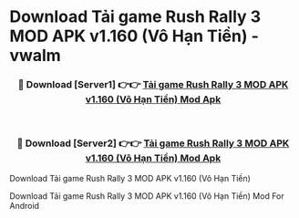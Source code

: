 # Download Tải game Rush Rally 3 MOD APK v1.160 (Vô Hạn Tiền) - vwalm


<div align="center">
<h3>🔴 Download [Server1] 👉👉 <a href="https://apk-comot.site?title=Tải_game_Rush_Rally_3_MOD_APK_v1.160_(Vô_Hạn_Tiền)">Tải game Rush Rally 3 MOD APK v1.160 (Vô Hạn Tiền) Mod Apk</a></h3><br>
<h3>🔴 Download [Server2] 👉👉 <a href="https://apk-comot.site?title=Tải_game_Rush_Rally_3_MOD_APK_v1.160_(Vô_Hạn_Tiền)">Tải game Rush Rally 3 MOD APK v1.160 (Vô Hạn Tiền) Mod Apk</a></h3>
</div>



Download Tải game Rush Rally 3 MOD APK v1.160 (Vô Hạn Tiền) 

Download Tải game Rush Rally 3 MOD APK v1.160 (Vô Hạn Tiền) Mod For Android